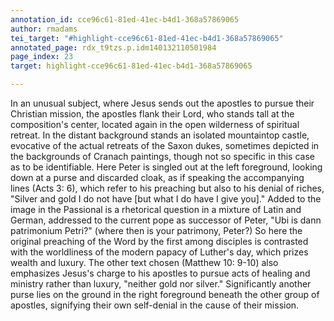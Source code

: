 ```yaml
---
annotation_id: cce96c61-81ed-41ec-b4d1-368a57869065
author: rmadams
tei_target: "#highlight-cce96c61-81ed-41ec-b4d1-368a57869065"
annotated_page: rdx_t9tzs.p.idm140132110501984
page_index: 23
target: highlight-cce96c61-81ed-41ec-b4d1-368a57869065

---
```

In an unusual subject, where Jesus sends out the apostles to pursue their Christian mission, the apostles flank their Lord, who stands tall at the composition's center, located again in the open wilderness of spiritual retreat.  In the distant background stands an isolated mountaintop castle, evocative of the actual retreats of the Saxon dukes, sometimes depicted in the backgrounds of Cranach paintings, though not so specific in this case as to be identifiable.   Here Peter is singled out at the left foreground, looking down at a purse and discarded cloak, as if speaking the accompanying lines (Acts 3: 6), which refer to his preaching but also to his denial of riches, "Silver and gold I do not have [but what I do have I give you]."  Added to the image in the Passional is a rhetorical question in a mixture of Latin and German, addressed to the current pope as successor of Peter, "Ubi is dann patrimonium Petri?" (where then is your patrimony, Peter?)  So here the original preaching of the Word by the first among disciples is contrasted with the worldliness of the modern papacy of Luther's day, which prizes wealth and luxury.   The other text chosen (Matthew 10: 9-10) also emphasizes Jesus's charge to his apostles to pursue acts of healing and ministry rather than luxury, "neither gold nor silver."  Significantly another purse lies on the ground in the right foreground beneath the other group of apostles, signifying their own self-denial in the cause of their mission.